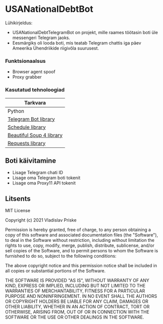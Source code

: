 # USANationalDebtBot

Lühikirjeldus:

  - USANationalDebtTelegramBot on projekt, mille raames töötasin boti üle messengeri Telegram jaoks.
  - Eesmärgiks oli looda boti, mis teatab Telegram chattis iga päev Ameerika Ühendriikide riigivõla suurusest.

### Funktsionaalsus
  
  - Browser agent spoof  
  - Proxy grabber

### Kasutatud tehnoloogiad

| Tarkvara |
| ------ |
| Python |
| [Telegram Bot library](https://github.com/python-telegram-bot/python-telegram-bot) |
| [Schedule library](https://pypi.org/project/schedule/) |
| [Beautiful Soup 4 library](https://www.crummy.com/software/BeautifulSoup/bs4/doc/#installing-beautiful-soup) |
| [Requests library](https://pypi.org/project/requests/)|

Boti käivitamine
----
- Lisage Telegram chati ID
- Lisage oma Telegram boti tokenit
- Lisage oma Proxy11 API tokenit

Litsents
----

MIT License

Copyright (c) 2021 Vladislav Priske

Permission is hereby granted, free of charge, to any person obtaining a copy
of this software and associated documentation files (the "Software"), to deal
in the Software without restriction, including without limitation the rights
to use, copy, modify, merge, publish, distribute, sublicense, and/or sell
copies of the Software, and to permit persons to whom the Software is
furnished to do so, subject to the following conditions:

The above copyright notice and this permission notice shall be included in all
copies or substantial portions of the Software.

THE SOFTWARE IS PROVIDED "AS IS", WITHOUT WARRANTY OF ANY KIND, EXPRESS OR
IMPLIED, INCLUDING BUT NOT LIMITED TO THE WARRANTIES OF MERCHANTABILITY,
FITNESS FOR A PARTICULAR PURPOSE AND NONINFRINGEMENT. IN NO EVENT SHALL THE
AUTHORS OR COPYRIGHT HOLDERS BE LIABLE FOR ANY CLAIM, DAMAGES OR OTHER
LIABILITY, WHETHER IN AN ACTION OF CONTRACT, TORT OR OTHERWISE, ARISING FROM,
OUT OF OR IN CONNECTION WITH THE SOFTWARE OR THE USE OR OTHER DEALINGS IN THE
SOFTWARE.
